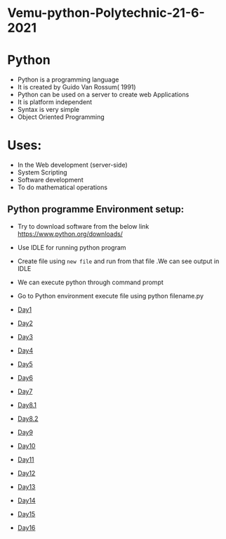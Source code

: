 # Vemu-python-Polytechnic-21-6-2021

# Python

+ Python is a programming language
+ It is created by Guido Van Rossum( 1991)
+ Python can be used on a server to create web Applications
+ It is platform independent
+ Syntax is very simple
+ Object Oriented Programming

Uses:
=====

- In the Web development (server-side)
- System Scripting
- Software development
- To do mathematical operations

Python programme Environment setup:
----------------------------------------------------

+ Try to download software from the below link https://www.python.org/downloads/
+ Use IDLE for running python program
+ Create file using `new file`  and run from that file .We can see output in IDLE
+ We can execute python through command prompt
+ Go to Python environment execute file using python filename.py


 



+ [Day1](https://transcripts.gotomeeting.com/#/s/45cdaa48de7fd8a0134f70b77b1161c32712e38d4e0467691018fa82f0c0c6b5)
+ [Day2](https://transcripts.gotomeeting.com/#/s/55065cb70ceba755991b9c3f2be42e4f703a049386f0a0d368cbac562a8ed3b0)
+ [Day3](https://transcripts.gotomeeting.com/#/s/d8e18111c30a65430214d49dd0c889dffbceaa080d4f5aac823ad0e5a6f6ef32)
+ [Day4](https://transcripts.gotomeeting.com/#/s/49d73ab60fdda1b1f9ef307d7c407349ddee35b5b28edefe0535a71c0e8d5e7c)
+ [Day5](https://transcripts.gotomeeting.com/#/s/5395ee28b90d8bd057cbf4692f457dc7f1d0d6da6862ce285502efe275bcc0da)
+ [Day6](https://transcripts.gotomeeting.com/#/s/1573f626f3b4b0a25f5ee87d374004162107d8aa78b73b069ee38224d43e5d79)
+ [Day7](https://transcripts.gotomeeting.com/#/s/1573f626f3b4b0a25f5ee87d374004162107d8aa78b73b069ee38224d43e5d79)
+ [Day8.1](https://transcripts.gotomeeting.com/#/s/1573f626f3b4b0a25f5ee87d374004162107d8aa78b73b069ee38224d43e5d79)
+ [Day8.2](https://transcripts.gotomeeting.com/#/s/9ceec8e2849cf047a0f3394747363a6ebc8fa9f344d2478eb63cfe49b2f4ffcd)
+ [Day9](https://transcripts.gotomeeting.com/#/s/ccc76b4d9f6cce86ad7eba2b93a6f621c223bbd99e12b54829a0ff3359094678)
+ [Day10](https://transcripts.gotomeeting.com/#/s/0a62d2a1db3605c35ccdf32fdc8f39875bd7aff5f97aee72aad6a3425a97a632)
+ [Day11](https://transcripts.gotomeeting.com/#/s/233e76c1da3515b3b643c6ee98c70b06a373075a66eca5efc4805b5135ce0739)
+ [Day12](https://transcripts.gotomeeting.com/#/s/c60f239d6605286a24e26658093540db4a9988020a941efe0b5f05de4b91dacc)
+ [Day13](https://transcripts.gotomeeting.com/#/s/72d7733ad603bb25d80ec5e1370ffc18a95f0f1859110078660394f4ef215d8a)
+ [Day14](https://transcripts.gotomeeting.com/#/s/fe8e444a1ddb64e78f1a1e74e225fde050a90646299f1e4c82596b0e194c96f9)
+ [Day15](https://transcripts.gotomeeting.com/#/s/79fcb3762d5a6d7d772450b11f67c35fc22f6fab68ff157e89e5b67c4246090e)
+ [Day16](https://transcripts.gotomeeting.com/#/s/e32d135ddba8af4ebae33ea2ca3e20c88662f213358131ede0d5029747a431cb)
